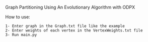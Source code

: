 Graph Partitioning Using An Evolutionary Algorithm with ODPX


How to use: 

    1- Enter graph in the Graph.txt file like the example
    2- Enter weights of each vertex in the VertexWeights.txt file
    3- Run main.py